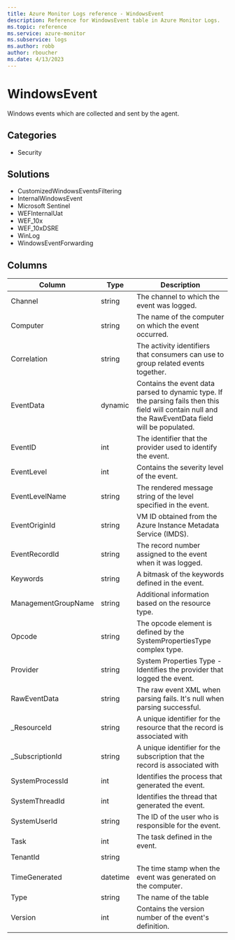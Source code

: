 ```yaml
---
title: Azure Monitor Logs reference - WindowsEvent
description: Reference for WindowsEvent table in Azure Monitor Logs.
ms.topic: reference
ms.service: azure-monitor
ms.subservice: logs
ms.author: robb
author: rboucher
ms.date: 4/13/2023
---
```


# WindowsEvent

 Windows events which are collected and sent by the agent.

## Categories

- Security
## Solutions

- CustomizedWindowsEventsFiltering
- InternalWindowsEvent
- Microsoft Sentinel
- WEFInternalUat
- WEF_10x
- WEF_10xDSRE
- WinLog
- WindowsEventForwarding




## Columns

| Column | Type | Description |
| --- | --- | --- |
| Channel | string | The channel to which the event was logged. |
| Computer | string | The name of the computer on which the event occurred. |
| Correlation | string | The activity identifiers that consumers can use to group related events together. |
| EventData | dynamic | Contains the event data parsed to dynamic type. If the parsing fails then this field will contain null and the RawEventData field will be populated. |
| EventID | int | The identifier that the provider used to identify the event. |
| EventLevel | int | Contains the severity level of the event. |
| EventLevelName | string | The rendered message string of the level specified in the event. |
| EventOriginId | string | VM ID obtained from the Azure Instance Metadata Service (IMDS). |
| EventRecordId | string | The record number assigned to the event when it was logged. |
| Keywords | string | A bitmask of the keywords defined in the event. |
| ManagementGroupName | string | Additional information based on the resource type. |
| Opcode | string | The opcode element is defined by the SystemPropertiesType complex type. |
| Provider | string | System Properties Type - Identifies the provider that logged the event. |
| RawEventData | string | The raw event XML when parsing fails. It's null when parsing successful. |
| _ResourceId | string | A unique identifier for the resource that the record is associated with |
| _SubscriptionId | string | A unique identifier for the subscription that the record is associated with |
| SystemProcessId | int | Identifies the process that generated the event. |
| SystemThreadId | int | Identifies the thread that generated the event. |
| SystemUserId | string | The ID of the user who is responsible for the event. |
| Task | int | The task defined in the event. |
| TenantId | string |  |
| TimeGenerated | datetime | The time stamp when the event was generated on the computer. |
| Type | string | The name of the table |
| Version | int | Contains the version number of the event's definition. |
